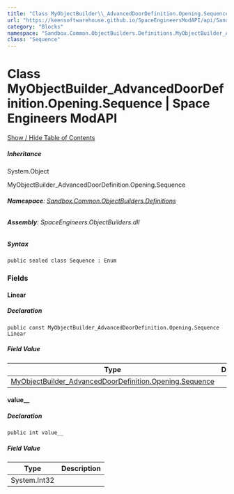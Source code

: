 ```yaml
---
title: "Class MyObjectBuilder\\_AdvancedDoorDefinition.Opening.Sequence"
url: "https://keensoftwarehouse.github.io/SpaceEngineersModAPI/api/Sandbox.Common.ObjectBuilders.Definitions.MyObjectBuilder_AdvancedDoorDefinition.Opening.Sequence.html"
category: "Blocks"
namespace: "Sandbox.Common.ObjectBuilders.Definitions.MyObjectBuilder_AdvancedDoorDefinition.Opening"
class: "Sequence"
---
```


# Class MyObjectBuilder\_AdvancedDoorDefinition.Opening.Sequence | Space Engineers ModAPI

[Show / Hide Table of Contents](#sidetoggle)

##### Inheritance

System.Object

MyObjectBuilder\_AdvancedDoorDefinition.Opening.Sequence

###### **Namespace**: [Sandbox.Common.ObjectBuilders.Definitions](https://keensoftwarehouse.github.io/SpaceEngineersModAPI/api/Sandbox.Common.ObjectBuilders.Definitions.html)

###### **Assembly**: SpaceEngineers.ObjectBuilders.dll

##### Syntax

```
public sealed class Sequence : Enum
```

### Fields

#### Linear

##### Declaration

```
public const MyObjectBuilder_AdvancedDoorDefinition.Opening.Sequence Linear
```

##### Field Value

| Type | Description |
| --- | --- |
| [MyObjectBuilder\_AdvancedDoorDefinition.Opening.Sequence](https://keensoftwarehouse.github.io/SpaceEngineersModAPI/api/Sandbox.Common.ObjectBuilders.Definitions.MyObjectBuilder_AdvancedDoorDefinition.Opening.Sequence.html) |     |

#### value\_\_

##### Declaration

```
public int value__
```

##### Field Value

| Type | Description |
| --- | --- |
| System.Int32 |     |